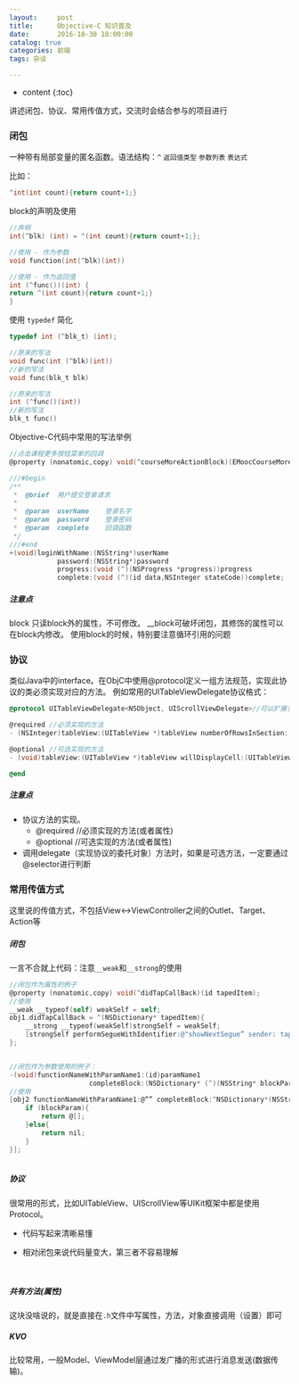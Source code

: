 ```yaml
---
layout:     post
title:      Objective-C 知识普及
date:       2016-10-30 18:00:00
catalog: true
categories: 前端
tags: 杂谈 

---
```


* content
{:toc}

讲述闭包、协议、常用传值方式，交流时会结合参与的项目进行



### 闭包

​	一种带有局部变量的匿名函数。语法结构：`^` `返回值类型` `参数列表` `表达式`

比如：

```objective-c
^int(int count){return count+1;}
```

block的声明及使用

```Objective-C
//声明
int(^blk) (int) = ^(int count){return count+1;};

//使用 - 作为参数
void function(int(^blk)(int))

//使用 - 作为返回值
int (^func())(int) {
return ^(int count){return count+1;}
}

```

使用 `typedef` 简化

```objective-c
typedef int (^blk_t) (int);

//原来的写法
void func(int (^blk)(int))
//新的写法
void func(blk_t blk)

//原来的写法
int (^func()(int))
//新的写法
blk_t func()
```

Objective-C代码中常用的写法举例

```objective-c
//点击课程更多按钮菜单的回调
@property (nonatomic,copy) void(^courseMoreActionBlock)(EMoocCourseMoreActionType actionType, NSString* courseId);

///#begin
/**
 *	@brief	用户提交登录请求
 *
 *	@param 	userName 	登录名字
 *  @param  password    登录密码
 *	@param 	complete 	回调函数
 */
///#end
+(void)loginWithName:(NSString*)userName
            password:(NSString*)password
            progress:(void (^)(NSProgress *progress))progress
            complete:(void (^)(id data,NSInteger stateCode))complete;

```

##### 注意点

block 只读block外的属性，不可修改。
__block可破坏闭包，其修饰的属性可以在block内修改。
使用block的时候，特别要注意循环引用的问题



### 协议

​	类似Java中的interface。在ObjC中使用@protocol定义一组方法规范，实现此协议的类必须实现对应的方法。
例如常用的UITableViewDelegate协议格式：

```Objective-C
@protocol UITableViewDelegate<NSObject, UIScrollViewDelegate>//可以扩展多个协议

@required //必须实现的方法
- (NSInteger)tableView:(UITableView *)tableView numberOfRowsInSection:(NSInteger)section;

@optional //可选实现的方法
- (void)tableView:(UITableView *)tableView willDisplayCell:(UITableViewCell *)cell forRowAtIndexPath:(NSIndexPath *)indexPath;

@end
```

##### 注意点

* 协议方法的实现。
  * @required //必须实现的方法(或者属性)
  * @optional //可选实现的方法(或者属性)
* 调用delegate（实现协议的委托对象）方法时，如果是可选方法，一定要通过@selector进行判断


### 常用传值方式
​		这里说的传值方式，不包括View<->ViewController之间的Outlet、Target、Action等

##### 闭包
一言不合就上代码：注意`__weak`和`__strong`的使用

```Objective-C
//闭包作为属性的例子
@property (nonatomic,copy) void(^didTapCallBack)(id tapedItem);
//使用
__weak __typeof(self) weakSelf = self;
obj1.didTapCallBack = ^(NSDictionary* tapedItem){
	__strong __typeof(weakSelf)strongSelf = weakSelf;
   	[strongSelf performSegueWithIdentifier:@"showNextSegue” sender: tapedItem];
};


//闭包作为参数使用的例子：
-(void)functionNameWithParamName1:(id)paramName1
                    completeBlock:(NSDictionary* (^)(NSString* blockParam))completeBlock
//使用
[obj2 functionNameWithParamName1:@“” completeBlock:^NSDictionary*(NSString* blockParam) {
   	if (blockParam){
		return @[];
   	}else{
		return nil;
	}
}];



```

##### 协议
​	很常用的形式，比如UITableView、UIScrollView等UIKit框架中都是使用Protocol。

* 代码写起来清晰易懂

* 相对闭包来说代码量变大，第三者不容易理解

  ​

##### 共有方法(属性)

​	这块没啥说的，就是直接在`.h`文件中写属性，方法，对象直接调用（设置）即可

##### KVO
​	比较常用，一般Model、ViewModel层通过发广播的形式进行消息发送(数据传输)。


>
>
>
>



